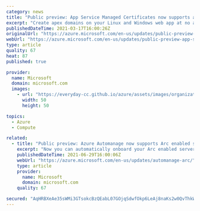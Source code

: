 ```yaml
---
category: news
title: "Public preview: App Service Managed Certificates now supports apex domains"
excerpt: "Create apex domains on your Linux and Windows web app at no additional cost."
publishedDateTime: 2021-03-17T16:00:26Z
originalUrl: "https://azure.microsoft.com/en-us/updates/public-preview-app-service-managed-certificates-now-supports-apex-domains/"
webUrl: "https://azure.microsoft.com/en-us/updates/public-preview-app-service-managed-certificates-now-supports-apex-domains/"
type: article
quality: 67
heat: 87
published: true

provider:
  name: Microsoft
  domain: microsoft.com
  images:
    - url: "https://everyday-cc.github.io/azure/assets/images/organizations/microsoft.com-50x50.jpg"
      width: 50
      height: 50

topics:
  - Azure
  - Compute

related:
  - title: "Public preview: Azure Automanage now supports Arc enabled servers"
    excerpt: "Now you can automatically onboard your Arc enabled servers to best practice Azure management services using Azure Automanage, saving time and manual management effort."
    publishedDateTime: 2021-06-29T16:00:06Z
    webUrl: "https://azure.microsoft.com/en-us/updates/automanage-arc/"
    type: article
    provider:
      name: Microsoft
      domain: microsoft.com
    quality: 67

secured: "AqHRBXeAe35sWMi3GTsokcBzQEabL07GOjqSdwfOkp6LeAj8naKs2w0QvThkW06dx3tmMQlmei3gT0AavGG0a+P9UJ8UpQhKpuPKHjhFGgb+AZthx4nolUUqKqgAaIMXm1oiHsxdnF1W8aPA3Dey5d/HaUWibAiZHMMZXQh4ZYI26FnLwtFippJFgoYn5Ycm8cD9WtguU9p+B3gOVV6qXOXvpch0QaW+2iuXIfwsQxTiBDc89Tml0Urbk7JTQhtARHM8lugybwa4Ht79FEh/TU2OeKK7L98M9w3dFpXTis9+CfyRs2JwIXjFuviqAEd9JbwiRbDfjZxUMdpQZS0MHcXzjZCKDJM13im8qPk9oF0=;jn+7uHHKlw/KkXyj5KQJOw=="
---
```


